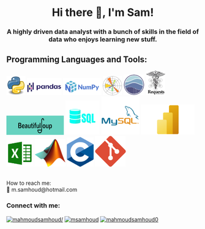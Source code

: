 
<h1 align="center">Hi there 👋, I'm Sam!</h1>
<h3 align="center">A highly driven data analyst with a bunch of skills in the field of data who enjoys learning new stuff. </h3>

## Programming Languages and Tools: 

<img src='https://github.com/mahmoudsamhoud/mahmoudsamhoud/blob/main/logos/Python.png' width='50'> <img src='https://github.com/mahmoudsamhoud/mahmoudsamhoud/blob/main/logos/pandas.png' width='90' height='45'> <img src='https://github.com/mahmoudsamhoud/mahmoudsamhoud/blob/main/logos/NumPy.png' width='100' height='45'> <img src='https://github.com/mahmoudsamhoud/mahmoudsamhoud/blob/main/logos/matplotlib.png' width='50'> <img src='https://github.com/mahmoudsamhoud/mahmoudsamhoud/blob/main/logos/seaborn.png' width='55'> <img src='https://github.com/mahmoudsamhoud/mahmoudsamhoud/blob/main/logos/Requests_Python_Logo.png' width='50'> <img src='https://github.com/mahmoudsamhoud/mahmoudsamhoud/blob/main/logos/Beautifulsoup.png' width='150' height='50'> <img src='https://github.com/mahmoudsamhoud/mahmoudsamhoud/blob/main/logos/SQL.png' width='90'> <img src='https://github.com/mahmoudsamhoud/mahmoudsamhoud/blob/main/logos/MySQL.png' width='100'> <img src='https://github.com/mahmoudsamhoud/mahmoudsamhoud/blob/main/logos/PowerBI.png' width='140'>  <img src='https://github.com/mahmoudsamhoud/mahmoudsamhoud/blob/main/logos/MSExcel.png' width='70'> <img src='https://github.com/mahmoudsamhoud/mahmoudsamhoud/blob/main/logos/Matlab_Logo.png' width='80'>  <img src='https://github.com/mahmoudsamhoud/mahmoudsamhoud/blob/main/logos/C.png' width='70'> <img src='https://github.com/mahmoudsamhoud/mahmoudsamhoud/blob/main/logos/git.png' width = '80'>
  
<br> 
How to reach me: <br> 
📧<a> m.samhoud@hotmail.com </a>
<h3 align="left">Connect with me:</h3>
<p align="left">
<a href="https://linkedin.com/in/mahmoudsamhoud/" target="blank"><img align="center" src="https://raw.githubusercontent.com/rahuldkjain/github-profile-readme-generator/master/src/images/icons/Social/linked-in-alt.svg" alt="mahmoudsamhoud/" height="30" width="40" /></a>
<a href="https://kaggle.com/msamhoud" target="blank"><img align="center" src="https://raw.githubusercontent.com/rahuldkjain/github-profile-readme-generator/master/src/images/icons/Social/kaggle.svg" alt="msamhoud" height="30" width="40" /></a>
<a href="https://www.hackerrank.com/mahmoudsamhoud0" target="blank"><img align="center" src="https://raw.githubusercontent.com/rahuldkjain/github-profile-readme-generator/master/src/images/icons/Social/hackerrank.svg" alt="mahmoudsamhoud0" height="30" width="40" /></a>
</p>
  

